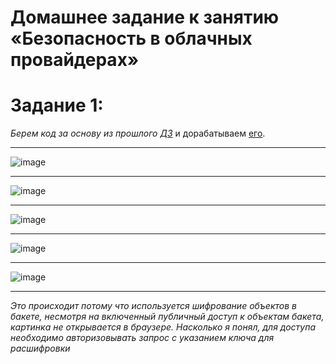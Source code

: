 # Домашнее задание к занятию «Безопасность в облачных провайдерах»

# Задание 1:

*Берем код за основу из прошлого [ДЗ](https://github.com/Dimarkle/DevOps/blob/main/%D0%92%D1%8B%D1%87%D0%B8%D1%81%D0%BB%D0%B8%D1%82%D0%B5%D0%BB%D1%8C%D0%BD%D1%8B%D0%B5%20%D0%BC%D0%BE%D1%89%D0%BD%D0%BE%D1%81%D1%82%D0%B8.%20%D0%91%D0%B0%D0%BB%D0%B0%D0%BD%D1%81%D0%B8%D1%80%D0%BE%D0%B2%D1%89%D0%B8%D0%BA%D0%B8%20%D0%BD%D0%B0%D0%B3%D1%80%D1%83%D0%B7%D0%BA%D0%B8/terraform.tf)* и дорабатываем [его](https://github.com/Dimarkle/DevOps/blob/main/%D0%91%D0%B5%D0%B7%D0%BE%D0%BF%D0%B0%D1%81%D0%BD%D0%BE%D1%81%D1%82%D1%8C%20%D0%B2%20%D0%BE%D0%B1%D0%BB%D0%B0%D1%87%D0%BD%D1%8B%D1%85%20%D0%BF%D1%80%D0%BE%D0%B2%D0%B0%D0%B9%D0%B4%D0%B5%D1%80%D0%B0%D1%85/terraform.tf).
___
![image](https://github.com/Dimarkle/DevOps/assets/118626944/01ae3935-85e6-4b98-8f55-f39db322a4db)
___
![image](https://github.com/Dimarkle/DevOps/assets/118626944/f4ee285c-e823-49c9-ba73-48dc491370ef)
___
![image](https://github.com/Dimarkle/DevOps/assets/118626944/16bb99cc-29cc-4a72-ba59-3624f1cf534e)
___
![image](https://github.com/Dimarkle/DevOps/assets/118626944/cf9be4bf-e383-4673-aee1-8a7d8746dc2f)
___
![image](https://github.com/Dimarkle/DevOps/assets/118626944/0c469446-1cd1-4016-9605-a0ad1ce193cf)
___
*Это происходит потому что используется шифрование объектов в бакете, несмотря на включенный публичный доступ к объектам бакета, картинка не открывается в браузере. Насколько я понял, для доступа необходимо авторизовывать запрос с указанием ключа для расшифровки*
